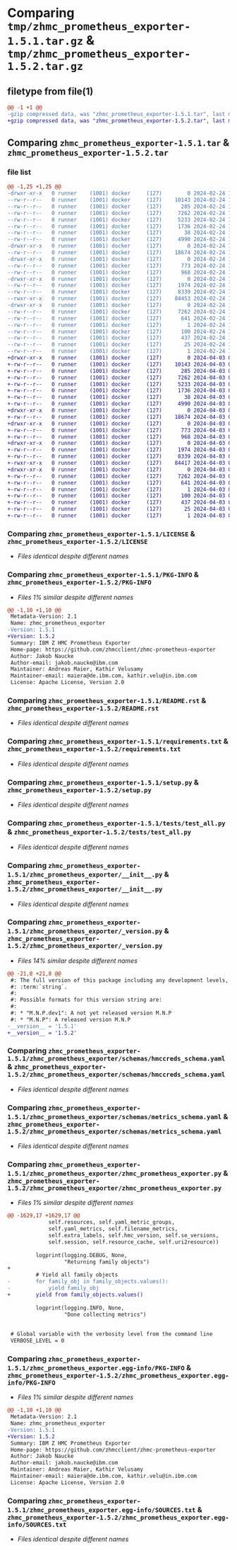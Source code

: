 # Comparing `tmp/zhmc_prometheus_exporter-1.5.1.tar.gz` & `tmp/zhmc_prometheus_exporter-1.5.2.tar.gz`

## filetype from file(1)

```diff
@@ -1 +1 @@
-gzip compressed data, was "zhmc_prometheus_exporter-1.5.1.tar", last modified: Sat Feb 24 17:06:31 2024, max compression
+gzip compressed data, was "zhmc_prometheus_exporter-1.5.2.tar", last modified: Wed Apr  3 05:46:21 2024, max compression
```

## Comparing `zhmc_prometheus_exporter-1.5.1.tar` & `zhmc_prometheus_exporter-1.5.2.tar`

### file list

```diff
@@ -1,25 +1,25 @@
-drwxr-xr-x   0 runner    (1001) docker     (127)        0 2024-02-24 17:06:31.404330 zhmc_prometheus_exporter-1.5.1/
--rw-r--r--   0 runner    (1001) docker     (127)    10143 2024-02-24 17:05:56.000000 zhmc_prometheus_exporter-1.5.1/LICENSE
--rw-r--r--   0 runner    (1001) docker     (127)      285 2024-02-24 17:06:22.000000 zhmc_prometheus_exporter-1.5.1/MANIFEST.in
--rw-r--r--   0 runner    (1001) docker     (127)     7262 2024-02-24 17:06:31.404330 zhmc_prometheus_exporter-1.5.1/PKG-INFO
--rw-r--r--   0 runner    (1001) docker     (127)     5233 2024-02-24 17:05:56.000000 zhmc_prometheus_exporter-1.5.1/README.rst
--rw-r--r--   0 runner    (1001) docker     (127)     1736 2024-02-24 17:05:56.000000 zhmc_prometheus_exporter-1.5.1/requirements.txt
--rw-r--r--   0 runner    (1001) docker     (127)       38 2024-02-24 17:06:31.404330 zhmc_prometheus_exporter-1.5.1/setup.cfg
--rw-r--r--   0 runner    (1001) docker     (127)     4990 2024-02-24 17:05:56.000000 zhmc_prometheus_exporter-1.5.1/setup.py
-drwxr-xr-x   0 runner    (1001) docker     (127)        0 2024-02-24 17:06:31.404330 zhmc_prometheus_exporter-1.5.1/tests/
--rw-r--r--   0 runner    (1001) docker     (127)    18674 2024-02-24 17:05:56.000000 zhmc_prometheus_exporter-1.5.1/tests/test_all.py
-drwxr-xr-x   0 runner    (1001) docker     (127)        0 2024-02-24 17:06:31.404330 zhmc_prometheus_exporter-1.5.1/zhmc_prometheus_exporter/
--rw-r--r--   0 runner    (1001) docker     (127)      773 2024-02-24 17:05:56.000000 zhmc_prometheus_exporter-1.5.1/zhmc_prometheus_exporter/__init__.py
--rw-r--r--   0 runner    (1001) docker     (127)      968 2024-02-24 17:05:56.000000 zhmc_prometheus_exporter-1.5.1/zhmc_prometheus_exporter/_version.py
-drwxr-xr-x   0 runner    (1001) docker     (127)        0 2024-02-24 17:06:31.404330 zhmc_prometheus_exporter-1.5.1/zhmc_prometheus_exporter/schemas/
--rw-r--r--   0 runner    (1001) docker     (127)     1974 2024-02-24 17:05:56.000000 zhmc_prometheus_exporter-1.5.1/zhmc_prometheus_exporter/schemas/hmccreds_schema.yaml
--rw-r--r--   0 runner    (1001) docker     (127)     8339 2024-02-24 17:05:56.000000 zhmc_prometheus_exporter-1.5.1/zhmc_prometheus_exporter/schemas/metrics_schema.yaml
--rwxr-xr-x   0 runner    (1001) docker     (127)    84453 2024-02-24 17:05:56.000000 zhmc_prometheus_exporter-1.5.1/zhmc_prometheus_exporter/zhmc_prometheus_exporter.py
-drwxr-xr-x   0 runner    (1001) docker     (127)        0 2024-02-24 17:06:31.404330 zhmc_prometheus_exporter-1.5.1/zhmc_prometheus_exporter.egg-info/
--rw-r--r--   0 runner    (1001) docker     (127)     7262 2024-02-24 17:06:31.000000 zhmc_prometheus_exporter-1.5.1/zhmc_prometheus_exporter.egg-info/PKG-INFO
--rw-r--r--   0 runner    (1001) docker     (127)      641 2024-02-24 17:06:31.000000 zhmc_prometheus_exporter-1.5.1/zhmc_prometheus_exporter.egg-info/SOURCES.txt
--rw-r--r--   0 runner    (1001) docker     (127)        1 2024-02-24 17:06:31.000000 zhmc_prometheus_exporter-1.5.1/zhmc_prometheus_exporter.egg-info/dependency_links.txt
--rw-r--r--   0 runner    (1001) docker     (127)      100 2024-02-24 17:06:31.000000 zhmc_prometheus_exporter-1.5.1/zhmc_prometheus_exporter.egg-info/entry_points.txt
--rw-r--r--   0 runner    (1001) docker     (127)      437 2024-02-24 17:06:31.000000 zhmc_prometheus_exporter-1.5.1/zhmc_prometheus_exporter.egg-info/requires.txt
--rw-r--r--   0 runner    (1001) docker     (127)       25 2024-02-24 17:06:31.000000 zhmc_prometheus_exporter-1.5.1/zhmc_prometheus_exporter.egg-info/top_level.txt
--rw-r--r--   0 runner    (1001) docker     (127)        1 2024-02-24 17:06:31.000000 zhmc_prometheus_exporter-1.5.1/zhmc_prometheus_exporter.egg-info/zip-safe
+drwxr-xr-x   0 runner    (1001) docker     (127)        0 2024-04-03 05:46:21.266212 zhmc_prometheus_exporter-1.5.2/
+-rw-r--r--   0 runner    (1001) docker     (127)    10143 2024-04-03 05:45:49.000000 zhmc_prometheus_exporter-1.5.2/LICENSE
+-rw-r--r--   0 runner    (1001) docker     (127)      285 2024-04-03 05:46:15.000000 zhmc_prometheus_exporter-1.5.2/MANIFEST.in
+-rw-r--r--   0 runner    (1001) docker     (127)     7262 2024-04-03 05:46:21.266212 zhmc_prometheus_exporter-1.5.2/PKG-INFO
+-rw-r--r--   0 runner    (1001) docker     (127)     5233 2024-04-03 05:45:49.000000 zhmc_prometheus_exporter-1.5.2/README.rst
+-rw-r--r--   0 runner    (1001) docker     (127)     1736 2024-04-03 05:45:49.000000 zhmc_prometheus_exporter-1.5.2/requirements.txt
+-rw-r--r--   0 runner    (1001) docker     (127)       38 2024-04-03 05:46:21.266212 zhmc_prometheus_exporter-1.5.2/setup.cfg
+-rw-r--r--   0 runner    (1001) docker     (127)     4990 2024-04-03 05:45:49.000000 zhmc_prometheus_exporter-1.5.2/setup.py
+drwxr-xr-x   0 runner    (1001) docker     (127)        0 2024-04-03 05:46:21.262212 zhmc_prometheus_exporter-1.5.2/tests/
+-rw-r--r--   0 runner    (1001) docker     (127)    18674 2024-04-03 05:45:49.000000 zhmc_prometheus_exporter-1.5.2/tests/test_all.py
+drwxr-xr-x   0 runner    (1001) docker     (127)        0 2024-04-03 05:46:21.262212 zhmc_prometheus_exporter-1.5.2/zhmc_prometheus_exporter/
+-rw-r--r--   0 runner    (1001) docker     (127)      773 2024-04-03 05:45:49.000000 zhmc_prometheus_exporter-1.5.2/zhmc_prometheus_exporter/__init__.py
+-rw-r--r--   0 runner    (1001) docker     (127)      968 2024-04-03 05:45:49.000000 zhmc_prometheus_exporter-1.5.2/zhmc_prometheus_exporter/_version.py
+drwxr-xr-x   0 runner    (1001) docker     (127)        0 2024-04-03 05:46:21.262212 zhmc_prometheus_exporter-1.5.2/zhmc_prometheus_exporter/schemas/
+-rw-r--r--   0 runner    (1001) docker     (127)     1974 2024-04-03 05:45:49.000000 zhmc_prometheus_exporter-1.5.2/zhmc_prometheus_exporter/schemas/hmccreds_schema.yaml
+-rw-r--r--   0 runner    (1001) docker     (127)     8339 2024-04-03 05:45:49.000000 zhmc_prometheus_exporter-1.5.2/zhmc_prometheus_exporter/schemas/metrics_schema.yaml
+-rwxr-xr-x   0 runner    (1001) docker     (127)    84417 2024-04-03 05:45:49.000000 zhmc_prometheus_exporter-1.5.2/zhmc_prometheus_exporter/zhmc_prometheus_exporter.py
+drwxr-xr-x   0 runner    (1001) docker     (127)        0 2024-04-03 05:46:21.266212 zhmc_prometheus_exporter-1.5.2/zhmc_prometheus_exporter.egg-info/
+-rw-r--r--   0 runner    (1001) docker     (127)     7262 2024-04-03 05:46:21.000000 zhmc_prometheus_exporter-1.5.2/zhmc_prometheus_exporter.egg-info/PKG-INFO
+-rw-r--r--   0 runner    (1001) docker     (127)      641 2024-04-03 05:46:21.000000 zhmc_prometheus_exporter-1.5.2/zhmc_prometheus_exporter.egg-info/SOURCES.txt
+-rw-r--r--   0 runner    (1001) docker     (127)        1 2024-04-03 05:46:21.000000 zhmc_prometheus_exporter-1.5.2/zhmc_prometheus_exporter.egg-info/dependency_links.txt
+-rw-r--r--   0 runner    (1001) docker     (127)      100 2024-04-03 05:46:21.000000 zhmc_prometheus_exporter-1.5.2/zhmc_prometheus_exporter.egg-info/entry_points.txt
+-rw-r--r--   0 runner    (1001) docker     (127)      437 2024-04-03 05:46:21.000000 zhmc_prometheus_exporter-1.5.2/zhmc_prometheus_exporter.egg-info/requires.txt
+-rw-r--r--   0 runner    (1001) docker     (127)       25 2024-04-03 05:46:21.000000 zhmc_prometheus_exporter-1.5.2/zhmc_prometheus_exporter.egg-info/top_level.txt
+-rw-r--r--   0 runner    (1001) docker     (127)        1 2024-04-03 05:46:21.000000 zhmc_prometheus_exporter-1.5.2/zhmc_prometheus_exporter.egg-info/zip-safe
```

### Comparing `zhmc_prometheus_exporter-1.5.1/LICENSE` & `zhmc_prometheus_exporter-1.5.2/LICENSE`

 * *Files identical despite different names*

### Comparing `zhmc_prometheus_exporter-1.5.1/PKG-INFO` & `zhmc_prometheus_exporter-1.5.2/PKG-INFO`

 * *Files 1% similar despite different names*

```diff
@@ -1,10 +1,10 @@
 Metadata-Version: 2.1
 Name: zhmc_prometheus_exporter
-Version: 1.5.1
+Version: 1.5.2
 Summary: IBM Z HMC Prometheus Exporter
 Home-page: https://github.com/zhmcclient/zhmc-prometheus-exporter
 Author: Jakob Naucke
 Author-email: jakob.naucke@ibm.com
 Maintainer: Andreas Maier, Kathir Velusamy
 Maintainer-email: maiera@de.ibm.com, kathir.velu@in.ibm.com
 License: Apache License, Version 2.0
```

### Comparing `zhmc_prometheus_exporter-1.5.1/README.rst` & `zhmc_prometheus_exporter-1.5.2/README.rst`

 * *Files identical despite different names*

### Comparing `zhmc_prometheus_exporter-1.5.1/requirements.txt` & `zhmc_prometheus_exporter-1.5.2/requirements.txt`

 * *Files identical despite different names*

### Comparing `zhmc_prometheus_exporter-1.5.1/setup.py` & `zhmc_prometheus_exporter-1.5.2/setup.py`

 * *Files identical despite different names*

### Comparing `zhmc_prometheus_exporter-1.5.1/tests/test_all.py` & `zhmc_prometheus_exporter-1.5.2/tests/test_all.py`

 * *Files identical despite different names*

### Comparing `zhmc_prometheus_exporter-1.5.1/zhmc_prometheus_exporter/__init__.py` & `zhmc_prometheus_exporter-1.5.2/zhmc_prometheus_exporter/__init__.py`

 * *Files identical despite different names*

### Comparing `zhmc_prometheus_exporter-1.5.1/zhmc_prometheus_exporter/_version.py` & `zhmc_prometheus_exporter-1.5.2/zhmc_prometheus_exporter/_version.py`

 * *Files 14% similar despite different names*

```diff
@@ -21,8 +21,8 @@
 #: The full version of this package including any development levels, as a
 #: :term:`string`.
 #:
 #: Possible formats for this version string are:
 #:
 #: * "M.N.P.dev1": A not yet released version M.N.P
 #: * "M.N.P": A released version M.N.P
-__version__ = '1.5.1'
+__version__ = '1.5.2'
```

### Comparing `zhmc_prometheus_exporter-1.5.1/zhmc_prometheus_exporter/schemas/hmccreds_schema.yaml` & `zhmc_prometheus_exporter-1.5.2/zhmc_prometheus_exporter/schemas/hmccreds_schema.yaml`

 * *Files identical despite different names*

### Comparing `zhmc_prometheus_exporter-1.5.1/zhmc_prometheus_exporter/schemas/metrics_schema.yaml` & `zhmc_prometheus_exporter-1.5.2/zhmc_prometheus_exporter/schemas/metrics_schema.yaml`

 * *Files identical despite different names*

### Comparing `zhmc_prometheus_exporter-1.5.1/zhmc_prometheus_exporter/zhmc_prometheus_exporter.py` & `zhmc_prometheus_exporter-1.5.2/zhmc_prometheus_exporter/zhmc_prometheus_exporter.py`

 * *Files 1% similar despite different names*

```diff
@@ -1629,17 +1629,17 @@
             self.resources, self.yaml_metric_groups,
             self.yaml_metrics, self.filename_metrics,
             self.extra_labels, self.hmc_version, self.se_versions,
             self.session, self.resource_cache, self.uri2resource))
 
         logprint(logging.DEBUG, None,
                  "Returning family objects")
+
         # Yield all family objects
-        for family_obj in family_objects.values():
-            yield family_obj
+        yield from family_objects.values()
 
         logprint(logging.INFO, None,
                  "Done collecting metrics")
 
 
 # Global variable with the verbosity level from the command line
 VERBOSE_LEVEL = 0
```

### Comparing `zhmc_prometheus_exporter-1.5.1/zhmc_prometheus_exporter.egg-info/PKG-INFO` & `zhmc_prometheus_exporter-1.5.2/zhmc_prometheus_exporter.egg-info/PKG-INFO`

 * *Files 1% similar despite different names*

```diff
@@ -1,10 +1,10 @@
 Metadata-Version: 2.1
 Name: zhmc_prometheus_exporter
-Version: 1.5.1
+Version: 1.5.2
 Summary: IBM Z HMC Prometheus Exporter
 Home-page: https://github.com/zhmcclient/zhmc-prometheus-exporter
 Author: Jakob Naucke
 Author-email: jakob.naucke@ibm.com
 Maintainer: Andreas Maier, Kathir Velusamy
 Maintainer-email: maiera@de.ibm.com, kathir.velu@in.ibm.com
 License: Apache License, Version 2.0
```

### Comparing `zhmc_prometheus_exporter-1.5.1/zhmc_prometheus_exporter.egg-info/SOURCES.txt` & `zhmc_prometheus_exporter-1.5.2/zhmc_prometheus_exporter.egg-info/SOURCES.txt`

 * *Files identical despite different names*


